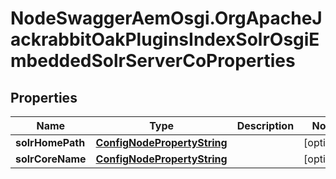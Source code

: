 # NodeSwaggerAemOsgi.OrgApacheJackrabbitOakPluginsIndexSolrOsgiEmbeddedSolrServerCoProperties

## Properties
Name | Type | Description | Notes
------------ | ------------- | ------------- | -------------
**solrHomePath** | [**ConfigNodePropertyString**](ConfigNodePropertyString.md) |  | [optional] 
**solrCoreName** | [**ConfigNodePropertyString**](ConfigNodePropertyString.md) |  | [optional] 


